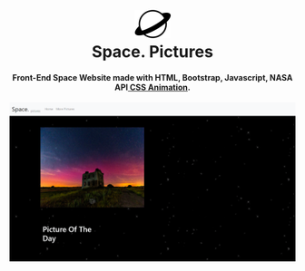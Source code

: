 
<h1 align="center">
  <br>
  <a href="https://pabloasanch.github.io/Quiz-App/"><img height="50" src="https://github.com/PabloASanch/Space.-Pictures/blob/main/icon2.png"></img></a>
  <br>
  Space. Pictures
  <br>
</h1>

<h4 align="center">Front-End Space Website made with HTML, Bootstrap, Javascript, NASA API<a href="https://pabloasanch.github.io/Quiz-App/" target="_blank"> CSS Animation</a>.</h4>


![screenshot](https://github.com/PabloASanch/Space.-Pictures/blob/main/thumbnail2.png)
